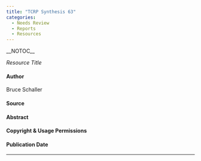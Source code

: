 ```yaml
---
title: "TCRP Synthesis 63"
categories:
  - Needs Review
  - Reports
  - Resources
---
```


\_\_NOTOC\_\_

*Resource Title*

#### Author

Bruce Schaller

#### Source

#### Abstract

#### Copyright & Usage Permissions

#### Publication Date

------------------------------------------------------------------------

<comments />

